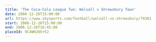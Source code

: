 ```yaml
---
title: 'The Coca-Cola League Two: Walsall v Shrewsbury Town'
date: 2006-12-26T15:00:00
url: https://www.skysports.com/football/walsall-vs-shrewsbury/79381
start: 2006-12-26T15:00:00
end: 2006-12-26T16:45:00
placeId: 9C4WH285+5J
---
```

